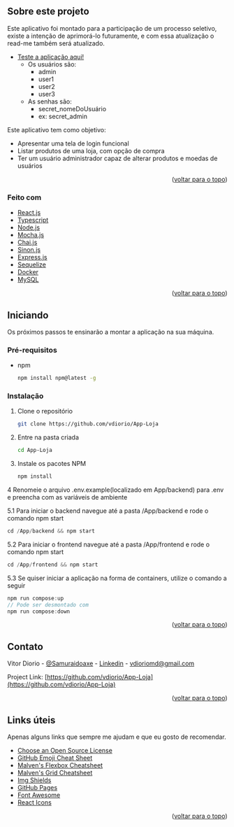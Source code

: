 <!-- ABOUT THE PROJECT -->
## Sobre este projeto

Este aplicativo foi montado para a participação de um processo seletivo, existe a intenção de aprimorá-lo futuramente, e com essa atualização o read-me também será atualizado.

* [Teste a aplicação aqui!](https://stately-custard-702fb3.netlify.app)
   * Os usuários são:
      - admin
      - user1
      - user2
      - user3
   * As senhas são:
      - secret_nomeDoUsuário
      - ex: secret_admin


Este aplicativo tem como objetivo:
* Apresentar uma tela de login funcional
* Listar produtos de uma loja, com opção de compra
* Ter um usuário administrador capaz de alterar produtos e moedas de usuários

<p align="right">(<a href="#top">voltar para o topo</a>)</p>



### Feito com

* [React.js](https://reactjs.org/)
* [Typescript](https://www.typescriptlang.org/)
* [Node.js](https://nodejs.org/)
* [Mocha.js](https://mochajs.org)
* [Chai.js](https://www.chaijs.com)
* [Sinon.js](https://sinonjs.org)
* [Express.js](https://expressjs.com)
* [Sequelize](https://sequelize.org)
* [Docker](https://www.docker.com)
* [MySQL](https://www.mysql.com)

<p align="right">(<a href="#top">voltar para o topo</a>)</p>



<!-- GETTING STARTED -->
## Iniciando

Os próximos passos te ensinarão a montar a aplicação na sua máquina.

### Pré-requisitos

* npm
  ```sh
  npm install npm@latest -g
  ```

### Instalação

1. Clone o repositório
   ```sh
   git clone https://github.com/vdiorio/App-Loja
   ```
2. Entre na pasta criada
   ```sh
   cd App-Loja
   ```
3. Instale os pacotes NPM
   ```sh
   npm install
   ```
4 Renomeie o arquivo .env.example(localizado em App/backend) para .env e preencha com as variáveis de ambiente

5.1 Para iniciar o backend navegue até a pasta /App/backend e rode o comando npm start
   ```js
   cd /App/backend && npm start
   ```
5.2 Para iniciar o frontend navegue até a pasta /App/frontend e rode o comando npm start
   ```js
   cd /App/frontend && npm start
   ```
5.3 Se quiser iniciar a aplicação na forma de containers, utilize o comando a seguir
   ```js
   npm run compose:up
   // Pode ser desmontado com
   npm run compose:down
   ```

<p align="right">(<a href="#top">voltar para o topo</a>)</p>


<!-- CONTACT -->
## Contato

Vitor Diorio - [@Samuraidoaxe](https://twitter.com/Samuraidoaxe) - [Linkedin](https://www.linkedin.com/in/vitordiorio/) - vdioriomd@gmail.com

Project Link: [https://github.com/vdiorio/App-Loja](https://github.com/vdiorio/App-Loja)

<p align="right">(<a href="#top">voltar para o topo</a>)</p>



<!-- ACKNOWLEDGMENTS -->
## Links úteis

Apenas alguns links que sempre me ajudam e que eu gosto de recomendar.

* [Choose an Open Source License](https://choosealicense.com)
* [GitHub Emoji Cheat Sheet](https://www.webpagefx.com/tools/emoji-cheat-sheet)
* [Malven's Flexbox Cheatsheet](https://flexbox.malven.co/)
* [Malven's Grid Cheatsheet](https://grid.malven.co/)
* [Img Shields](https://shields.io)
* [GitHub Pages](https://pages.github.com)
* [Font Awesome](https://fontawesome.com)
* [React Icons](https://react-icons.github.io/react-icons/search)

<p align="right">(<a href="#top">voltar para o topo</a>)</p>
